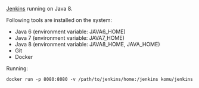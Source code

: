 [Jenkins](http://jenkins-ci.org/) running on Java 8.

Following tools are installed on the system:

  - Java 6 (environment variable: JAVA6_HOME)
  - Java 7 (environment variable: JAVA7_HOME)
  - Java 8 (environment variable: JAVA8_HOME, JAVA_HOME)
  - Git
  - Docker

Running:

    docker run -p 8080:8080 -v /path/to/jenkins/home:/jenkins komu/jenkins
